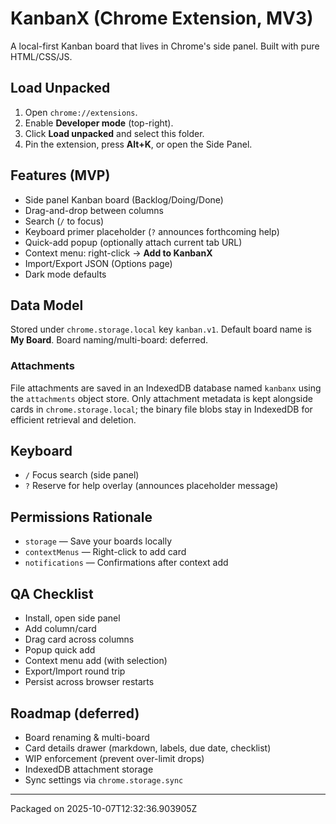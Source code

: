 # KanbanX (Chrome Extension, MV3)

A local-first Kanban board that lives in Chrome's side panel. Built with pure HTML/CSS/JS.

## Load Unpacked
1. Open `chrome://extensions`.
2. Enable **Developer mode** (top-right).
3. Click **Load unpacked** and select this folder.
4. Pin the extension, press **Alt+K**, or open the Side Panel.

## Features (MVP)
- Side panel Kanban board (Backlog/Doing/Done)
- Drag-and-drop between columns
- Search (`/` to focus)
- Keyboard primer placeholder (`?` announces forthcoming help)
- Quick-add popup (optionally attach current tab URL)
- Context menu: right-click → **Add to KanbanX**
- Import/Export JSON (Options page)
- Dark mode defaults

## Data Model
Stored under `chrome.storage.local` key `kanban.v1`. Default board name is **My Board**. Board naming/multi-board: deferred.

### Attachments
File attachments are saved in an IndexedDB database named `kanbanx` using the `attachments` object store. Only attachment metadata is kept alongside cards in `chrome.storage.local`; the binary file blobs stay in IndexedDB for efficient retrieval and deletion.

## Keyboard
- `/` Focus search (side panel)
- `?` Reserve for help overlay (announces placeholder message)

## Permissions Rationale
- `storage` — Save your boards locally
- `contextMenus` — Right-click to add card
- `notifications` — Confirmations after context add

## QA Checklist
- Install, open side panel
- Add column/card
- Drag card across columns
- Popup quick add
- Context menu add (with selection)
- Export/Import round trip
- Persist across browser restarts

## Roadmap (deferred)
- Board renaming & multi-board
- Card details drawer (markdown, labels, due date, checklist)
- WIP enforcement (prevent over-limit drops)
- IndexedDB attachment storage
- Sync settings via `chrome.storage.sync`

---
Packaged on 2025-10-07T12:32:36.903905Z
